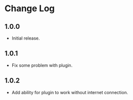 # Change Log

## 1.0.0

* Initial release.

## 1.0.1

* Fix some problem with plugin.

## 1.0.2

* Add ability for plugin to work without internet connection.